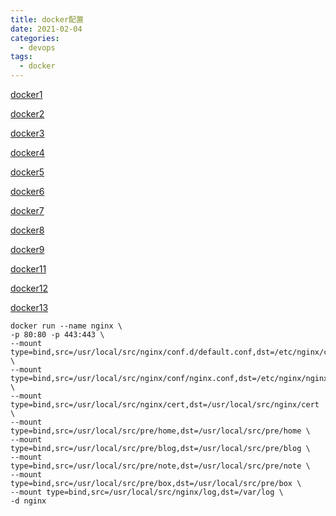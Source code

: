 ```yaml
---
title: docker配置
date: 2021-02-04
categories:
  - devops
tags:
  - docker
---
```


[docker1](https://cloud.tencent.com/developer/article/1667550)

[docker2](https://cloud.tencent.com/developer/article/1667553)

[docker3](https://cloud.tencent.com/developer/article/1667555)

[docker4](https://cloud.tencent.com/developer/article/1667560)

[docker5](https://cloud.tencent.com/developer/article/1667562)

[docker6](https://cloud.tencent.com/developer/article/1667563)

[docker7](https://cloud.tencent.com/developer/article/1667564)

[docker8](https://cloud.tencent.com/developer/article/1667565)

[docker9](https://cloud.tencent.com/developer/article/1667566)

[docker11](https://cloud.tencent.com/developer/article/1667568)

[docker12](https://cloud.tencent.com/developer/article/1667569)

[docker13](https://cloud.tencent.com/developer/article/1667571)

```shell
docker run --name nginx \
-p 80:80 -p 443:443 \
--mount type=bind,src=/usr/local/src/nginx/conf.d/default.conf,dst=/etc/nginx/conf.d/default.conf \
--mount type=bind,src=/usr/local/src/nginx/conf/nginx.conf,dst=/etc/nginx/nginx.conf \
--mount type=bind,src=/usr/local/src/nginx/cert,dst=/usr/local/src/nginx/cert \
--mount type=bind,src=/usr/local/src/pre/home,dst=/usr/local/src/pre/home \
--mount type=bind,src=/usr/local/src/pre/blog,dst=/usr/local/src/pre/blog \
--mount type=bind,src=/usr/local/src/pre/note,dst=/usr/local/src/pre/note \
--mount type=bind,src=/usr/local/src/pre/box,dst=/usr/local/src/pre/box \
--mount type=bind,src=/usr/local/src/nginx/log,dst=/var/log \
-d nginx

```
